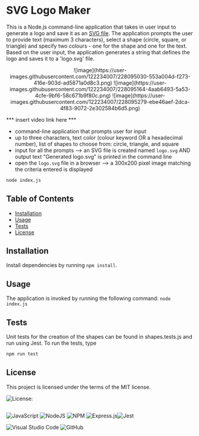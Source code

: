 # SVG Logo Maker

This is a Node.js command-line application that takes in user input to generate a logo and save it as an [SVG file](https://en.wikipedia.org/wiki/Scalable_Vector_Graphics). The application prompts the user to provide text (maximum 3 characters), select a shape (circle, square, or triangle) and specify two colours - one for the shape and one for the text. Based on the user input, the application generates a string that defines the logo and saves it to a 'logo.svg' file.

<p align="center">![image](https://user-images.githubusercontent.com/122234007/228095030-553a004d-f273-416e-903d-ad5871a0d8c3.png)      ![image](https://user-images.githubusercontent.com/122234007/228095164-4aab6493-5a53-4cfe-9bf6-58c671b9f80c.png)      ![image](https://user-images.githubusercontent.com/122234007/228095279-ebe46aef-2dca-4f83-9072-2e302584b6d5.png)</p>




*** insert video link here ***

- command-line application that prompts user for input
- up to three characters, text color (colour keyword OR a hexadecimal number), list of shapes to choose from: circle, triangle, and square
- input for all the prompts --> an SVG file is created named `logo.svg` AND output text "Generated logo.svg" is printed in the command line
- open the `logo.svg` file in a browser --> a 300x200 pixel image matching the criteria entered is displayed

```bash
node index.js
```

  ## Table of Contents
  * [Installation](#installation)
  * [Usage](#usage)
  * [Tests](#tests)
  * [License](#license)

  ## Installation
  
  Install dependencies by running `npm install`.

  ## Usage

  The application is invoked by running the following command: `node index.js`
  
  
  ## Tests

  Unit tests for the creation of the shapes can be found in shapes.tests.js and run using Jest. To run the tests, type 
  ```bash
  npm run test
  ```
  
  
  ## License
    
  This project is licensed under the terms of the MIT license.
  
  ![License: ](https://img.shields.io/badge/License-MIT-blueviolet.svg)
  
 ##
  ![JavaScript](https://img.shields.io/badge/javascript-%23323330.svg?style=for-the-badge&logo=javascript&logoColor=%23F7DF1E) ![NodeJS](https://img.shields.io/badge/node.js-6DA55F?style=for-the-badge&logo=node.js&logoColor=white)  ![NPM](https://img.shields.io/badge/NPM-%23CB3837.svg?style=for-the-badge&logo=npm&logoColor=white)  ![Express.js](https://img.shields.io/badge/express.js-%23404d59.svg?style=for-the-badge&logo=express&logoColor=%2361DAFB)![Jest](https://img.shields.io/badge/-jest-%23C21325?style=for-the-badge&logo=jest&logoColor=white)
  
  ![Visual Studio Code](https://img.shields.io/badge/Visual%20Studio%20Code-0078d7.svg?style=for-the-badge&logo=visual-studio-code&logoColor=white) ![GitHub](https://img.shields.io/badge/github-%23121011.svg?style=for-the-badge&logo=github&logoColor=white)
